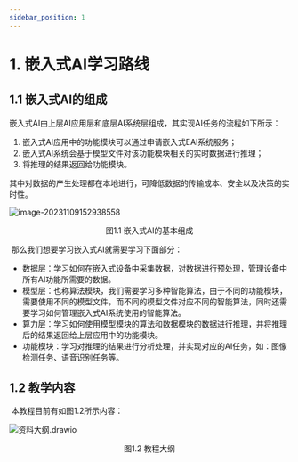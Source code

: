 ```yaml
---
sidebar_position: 1
---
```

# 1. 嵌入式AI学习路线

## 1.1 嵌入式AI的组成

​	嵌入式AI由上层AI应用层和底层AI系统层组成，其实现AI任务的流程如下所示：

1. 嵌入式AI应用中的功能模块可以通过申请嵌入式EAI系统服务；
2. 嵌入式AI系统会基于模型文件对该功能模块相关的实时数据进行推理；
3. 将推理的结果返回给功能模块。

其中对数据的产生处理都在本地进行，可降低数据的传输成本、安全以及决策的实时性。

![image-20231109152938558](http://photos.100ask.net/eLinuxAI-TrainingDocs/image-20231109152938558.png)

<center>图1.1 嵌入式AI的基本组成</center>

​	那么我们想要学习嵌入式AI就需要学习下面部分：

- 数据层：学习如何在嵌入式设备中采集数据，对数据进行预处理，管理设备中所有AI功能所需要的数据。
- 模型层：也称算法模块，我们需要学习多种智能算法，由于不同的功能模块，需要使用不同的模型文件，而不同的模型文件对应不同的智能算法，同时还需要学习如何管理嵌入式AI系统使用的智能算法。
- 算力层：学习如何使用模型模块的算法和数据模块的数据进行推理，并将推理后的结果返回给上层应用中的功能模块。
- 功能模块：学习对推理的结果进行分析处理，并实现对应的AI任务，如：图像检测任务、语音识别任务等。

## 1.2 教学内容

​	本教程目前有如图1.2所示内容：

![资料大纲.drawio](http://photos.100ask.net/eLinuxAI-TrainingDocs/资料大纲.drawio.png)

<center>图1.2 教程大纲 </center>

